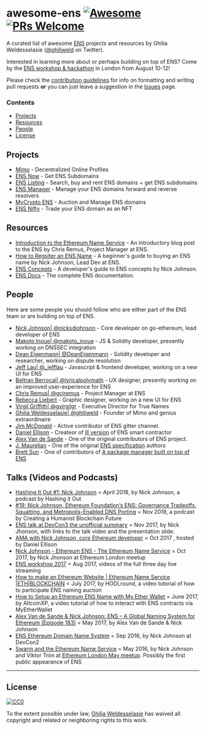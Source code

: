 # awesome-ens [![Awesome](https://cdn.rawgit.com/sindresorhus/awesome/d7305f38d29fed78fa85652e3a63e154dd8e8829/media/badge.svg)](https://github.com/sindresorhus/awesome) [![PRs Welcome](https://img.shields.io/badge/PRs-welcome-brightgreen.svg?style=flat-square)](http://makeapullrequest.com)


A curated list of awesome [ENS](https://ens.domains/) projects and resources by Ghilia Weldesselasie ([@ghiliweld](https://twitter.com/ghiliweld) on Twitter).

Interested in learning more about or perhaps building on top of ENS? Come by the [ENS workshop & hackathon](https://hack.ens.domains/) in London from August 10-12!

Please check the [contribution guidelines](CONTRIBUTING.md) for info on formatting and writing pull requests **or** you can just leave a suggestion in the [Issues](https://github.com/ghiliweld/awesome-ens/issues) page.

### Contents
- [Projects](#projects)
- [Resources](#resources)
- [People](#people)
- [License](#license)


## Projects
- [Mimo](https://github.com/ethmimo) - Decentralized Online Profiles
- [ENS Now](https://now.ens.domains/) - Get ENS Subdomains
- [ENS Listing](https://enslisting.com/) - Search, buy and rent ENS domains + get ENS subdomains
- [ENS Manager](https://manager.ens.domains/) - Manage your ENS domains forward and reverse resolvers
- [MyCrypto ENS](https://mycrypto.com/ens/) - Auction and Manage ENS domains
- [ENS Nifty](https://ensnifty.com/) - Trade your ENS domain as an NFT

## Resources
- [Introduction to the Ethereum Name Service](https://medium.com/the-ethereum-name-service/introduction-to-the-ethereum-name-service-6db378c27fed) - An introductory blog post to the ENS by Chris Remus, Project Manager at ENS.
- [How to Regsiter an ENS Name](https://medium.com/the-ethereum-name-service/a-beginners-guide-to-buying-an-ens-domain-3ccac2bdc770) - A beginner's guide to buying an ENS name by Nick Johnson, Lead Dev at ENS.
- [ENS Concepts](https://medium.com/the-ethereum-name-service/a-developers-guide-to-ens-concepts-7004eea8a073) - A developer's guide to ENS concepts by Nick Johnson.
- [ENS Docs](https://docs.ens.domains/en/latest/) - The complete ENS documentation.

## People
Here are some people you should follow who are either part of the ENS team or are building on top of ENS.
- [Nick Johnson| @nicksdjohnson](https://twitter.com/nicksdjohnson) - Core developer on go-ethereum, lead developer of ENS
- [Makoto Inoue| @makoto\_inoue](https://twitter.com/makoto_inoue) - JS & Solidity developer, presently working on DNSSEC integration
- [Dean Eigenmann| @DeanEigenmann](https://twitter.com/DeanEigenmann) - Solidity developer and researcher, working on dispute resolution
- [Jeff Lau| @\_jefflau](https://twitter.com/_jefflau) - Javascript & frontend developer, working on a new UI for ENS
- [Beltran Berrocal| @lyricalpolymath](https://twitter.com/lyricalpolymath) - UX designer, presently working on an improved user-experience for ENS
- [Chris Remus| @gcjremus](https://twitter.com/cjremus) - Project Manager at ENS
- [Rebecca Liebert](http://beccaliebert.com/) - Graphic designer, working on a new UI for ENS
- [Virgil Griffith| @gvirgilgr](https://twitter.com/virgilgr) - Executive Director for True Names
- [Ghilia Weldesselasie| @ghiliweld](https://twitter.com/ghiliweld) - Founder of Mimo and genius extraordinaire
- [Jim McDonald](https://twitter.com/orinocopay) - Active contributor of ENS gitter channel.
- [Daniel Ellison](https://twitter.com/zigguratt) - Createor of [lll version](https://github.com/zigguratt/lll-ens) of ENS smart contractor
- [Alex Van de Sande](https://twitter.com/avsa) - One of the original contributors of ENS project.
- [J. Maurelian](https://twitter.com/maurelian_) - One of the original [ENS specification](https://github.com/ethereum/EIPs/issues/162) authors 
- [Brett Sun](https://twitter.com/sohkai) - One of contributors of [A package manager built on top of ENS](https://github.com/aragon/aragonOS/blob/dev/contracts/apm/APMRegistry.sol)

## Talks (Videos and Podcasts)

- [Hashing It Out #1: Nick Johnson](https://thebitcoinpodcast.com/hashing-it-out-1) = April 2018, by Nick Johnson, a podcast by Hashing it Out
- [#19: Nick Johnson, Ethereum Foundation’s ENS: Governance Tradeoffs, Squatting, and Metropolis-Enabled DNS Porting](https://medium.com/@RhysLindmark/19-nick-johnson-ethereum-foundations-ens-governance-tradeoffs-squatting-and-metropolis-fe8b7ed72036) = Nov 2018, a podcast by  Creating a Humanist Blockchain Future
- [ENS talk at DevCon3 the unofficial summary](https://medium.com/@enslisting.com/ens-talk-at-devcon-3-the-unoffical-summary-66afdb2247d1) = Nov 2017, by Nick Jhonson, with links to the talk video and the presentation slide.
- [AMA with Nick Johnson, core Ethereum developer](https://www.youtube.com/watch?v=7Yk7ObLgeL4) = Oct 2017 , hosted by Daniel Ellison
- [Nick Johnson - Ethereum ENS - The Ethereum Name Service](https://www.youtube.com/watch?v=Cr2Iik6aD9s) = Oct 2017, by Nick Jhonson at Ethereum London meetup
- [ENS workshop 2017](https://www.youtube.com/channel/UCr2vAQM-jS6SlN7ppQgk3lg/videos) = Aug 2017, videos of the full three day live streaming
- [How to make an Ethereum Website | Ethereum Name Service |ETH|BLOCKCHAIN](https://www.youtube.com/watch?v=EIzX3dv_q-0) = July 2017, by HODLround, a video tutorial of how to participate ENS naming auction
- [How to Setup an Ethereum ENS Name with My Ether Wallet](https://www.youtube.com/watch?v=2x9yhAFyYwA&t=20s) = June 2017, by 
AltcoinXP, a video tutorial of how to interact with ENS contracts via MyEtherWallet
- [Alex Van de Sande & Nick Johnson: ENS – A Global Naming System for Ethereum (Episode 183)](https://www.youtube.com/watch?v=rBx5UPzF68w) = May 2017, by Alex Van de Sande & Nick Johnson
- [ENS Ethereum Domain Name System](https://www.youtube.com/watch?v=pLDDbCZXvTE) = Sep 2016, by Nick Johnson at DevCon2
- [Swarm and the Ethereum Name Service](https://www.youtube.com/embed/BAAAhZI7qRQ?start=1396) = May 2016, by Nick Johnson and Viktor Trón at [Ethereum London May meetup](https://www.meetup.com/ethereum/events/231452190/). Possibly the first public appearance of ENS

---

## License
[![CC0](http://mirrors.creativecommons.org/presskit/buttons/88x31/svg/cc-zero.svg)](https://creativecommons.org/publicdomain/zero/1.0/)

To the extent possible under law, [Ghilia Weldesselasie](https://github.com/ghiliweld) has waived all copyright and related or neighboring rights to this work.
